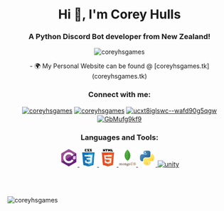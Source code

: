<h1 align="center">Hi 👋, I'm Corey Hulls</h1>
<h3 align="center">A Python Discord Bot developer from New Zealand!</h3>

<p align="center"> <img src="https://komarev.com/ghpvc/?username=coreyhsgames&label=Profile%20views&color=0e75b6&style=flat" alt="coreyhsgames" /> </p>

<p align="center">- 🌍 My Personal Website can be found @ [coreyhsgames.tk](coreyhsgames.tk)</p>

<h3 align="center">Connect with me:</h3>
<p align="center">
<a href="https://twitter.com/coreyhsgames" target="blank"><img align="center" src="https://raw.githubusercontent.com/rahuldkjain/github-profile-readme-generator/master/src/images/icons/Social/twitter.svg" alt="coreyhsgames" height="30" width="40" /></a>
<a href="https://instagram.com/coreyhsgames" target="blank"><img align="center" src="https://raw.githubusercontent.com/rahuldkjain/github-profile-readme-generator/master/src/images/icons/Social/instagram.svg" alt="coreyhsgames" height="30" width="40" /></a>
<a href="https://www.youtube.com/c/ucxt8iglswc--wafd90g5qgw" target="blank"><img align="center" src="https://raw.githubusercontent.com/rahuldkjain/github-profile-readme-generator/master/src/images/icons/Social/youtube.svg" alt="ucxt8iglswc--wafd90g5qgw" height="30" width="40" /></a>
<a href="https://discord.gg/GbMufg9kf9" target="blank"><img align="center" src="https://raw.githubusercontent.com/rahuldkjain/github-profile-readme-generator/master/src/images/icons/Social/discord.svg" alt="GbMufg9kf9" height="30" width="40" /></a>
</p>

<h3 align="center">Languages and Tools:</h3>
<p align="center"> <a href="https://www.w3schools.com/cs/" target="_blank" rel="noreferrer"> <img src="https://raw.githubusercontent.com/devicons/devicon/master/icons/csharp/csharp-original.svg" alt="csharp" width="40" height="40"/> </a> <a href="https://www.w3schools.com/css/" target="_blank" rel="noreferrer"> <img src="https://raw.githubusercontent.com/devicons/devicon/master/icons/css3/css3-original-wordmark.svg" alt="css3" width="40" height="40"/> </a> <a href="https://www.w3.org/html/" target="_blank" rel="noreferrer"> <img src="https://raw.githubusercontent.com/devicons/devicon/master/icons/html5/html5-original-wordmark.svg" alt="html5" width="40" height="40"/> </a> <a href="https://www.mongodb.com/" target="_blank" rel="noreferrer"> <img src="https://raw.githubusercontent.com/devicons/devicon/master/icons/mongodb/mongodb-original-wordmark.svg" alt="mongodb" width="40" height="40"/> </a> <a href="https://www.python.org" target="_blank" rel="noreferrer"> <img src="https://raw.githubusercontent.com/devicons/devicon/master/icons/python/python-original.svg" alt="python" width="40" height="40"/> </a> <a href="https://unity.com/" target="_blank" rel="noreferrer"> <img src="https://www.vectorlogo.zone/logos/unity3d/unity3d-icon.svg" alt="unity" width="40" height="40"/> </a> </p>

<br><br>

<p><img align="center" src="https://github-readme-stats.vercel.app/api/top-langs?username=coreyhsgames&show_icons=true&locale=en&layout=compact" alt="coreyhsgames" /></p>
